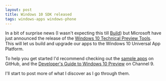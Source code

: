 ```yaml
---
layout: post
title: Windows 10 SDK released	
tags: windows-apps windows-phone  
---
```


In a bit of surprise news (I wasn't expecting this till [Build][build]) but Microsoft have just announced the release of the 
[Windows 10 Technical Preview Tools][tools]. This will let us build and upgrade our apps to the Windows 10 Universal App
Platform.

To help you get started I'd recommend checking out the [sample apps][github] on GitHub, and the [Developer's Guide to 
Windows 10 Preview][c9] on Channel 9.

I'll start to post more of what I discover as I go through them.

[tools]: http://dev.windows.com/en-US/windows-10-developer-preview-tools
[github]: https://github.com/Microsoft/Windows-universal-samples
[c9]: https://channel9.msdn.com/Series/Developers-Guide-to-Windows-10-Preview
[build]: http://www.buildwindows.com/
